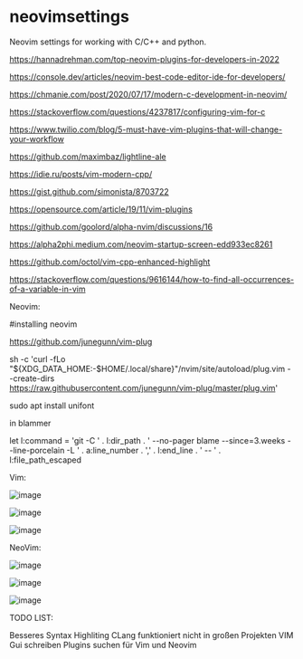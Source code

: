# neovimsettings

Neovim settings for working with C/C++ and python.

https://hannadrehman.com/top-neovim-plugins-for-developers-in-2022

https://console.dev/articles/neovim-best-code-editor-ide-for-developers/

https://chmanie.com/post/2020/07/17/modern-c-development-in-neovim/

https://stackoverflow.com/questions/4237817/configuring-vim-for-c

https://www.twilio.com/blog/5-must-have-vim-plugins-that-will-change-your-workflow

https://github.com/maximbaz/lightline-ale

https://idie.ru/posts/vim-modern-cpp/

https://gist.github.com/simonista/8703722

https://opensource.com/article/19/11/vim-plugins

https://github.com/goolord/alpha-nvim/discussions/16

https://alpha2phi.medium.com/neovim-startup-screen-edd933ec8261

https://github.com/octol/vim-cpp-enhanced-highlight

https://stackoverflow.com/questions/9616144/how-to-find-all-occurrences-of-a-variable-in-vim

Neovim:

#installing neovim

https://github.com/junegunn/vim-plug

sh -c 'curl -fLo "${XDG_DATA_HOME:-$HOME/.local/share}"/nvim/site/autoload/plug.vim --create-dirs \
       https://raw.githubusercontent.com/junegunn/vim-plug/master/plug.vim'

sudo apt install unifont


in blammer

let l:command = 'git -C ' . l:dir_path . ' --no-pager blame --since=3.weeks --line-porcelain -L ' . a:line_number . ',' . l:end_line . ' -- ' . l:file_path_escaped


Vim:

![image](https://user-images.githubusercontent.com/32228946/198881723-f3244ae9-29cf-4571-b08c-a2bc48f7ae64.png)

![image](https://user-images.githubusercontent.com/32228946/198881760-d56478ca-2916-4e41-a59f-754e07b7a83c.png)

![image](https://user-images.githubusercontent.com/32228946/198881793-f92cf0ab-d90d-4bf3-9c59-e363d6c7ef48.png)

NeoVim:

![image](https://user-images.githubusercontent.com/32228946/201435674-ec0661c8-91c3-4d9d-a3b2-450a6d7581bb.png)

![image](https://user-images.githubusercontent.com/32228946/201435699-cdb03f7f-aed5-4d92-bc35-4bc09bcda729.png)

![image](https://user-images.githubusercontent.com/32228946/201435733-4aa323f8-5251-4f25-8ff7-e276a38cfae9.png)

TODO LIST: 

Besseres Syntax Highliting 
CLang funktioniert nicht in großen Projekten 
VIM Gui schreiben
Plugins suchen für Vim und Neovim





